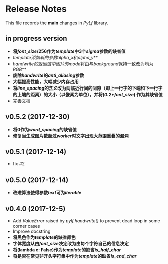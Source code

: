# Release Notes
This file records the **main** changes in *PyLf* library.

## in progress version
* **将*font_size*/256作为*template*中3个*sigma*参数的缺省值**
* ***template*添加新的参数*alpha_x*和*alpha_y***
* ***handwrite*的返回值中图片的*mode*将由与*background*保持一致改为均为*RGB***
* **废除*handwrite*的*anti_aliasing*参数**
* **大幅提高性能，大幅减少内存占用**
* **将*line_spacing*的含义改为两临近行间的间隙（即上一行字的下端和下一行字的上端的距离）的大小（以像素为单位），并将(*0.2\*font_size*)
作为其缺省值**
* 完善文档

## v0.5.2 (2017-12-30)
* **将0作为*word_spacing*的缺省值**
* **修复当生成图片数超过*worker*时文字出现大范围重叠的漏洞**

## v0.5.1 (2017-12-14)
* fix #2

## v0.5.0 (2017-12-14)
* **改进算法使得参数*text*可为*iterable***

## v0.4.0 (2017-12-5)
* Add *ValueError* raised by *pylf.handwrite()* to prevent dead loop in some corner cases
* Improve docstring
* **将黑色作为*template*的缺省颜色**
* **字体宽度从由*font_size*决定改为由每个字符自己的信息决定**
* **将(lambda c: False)作为*template*的缺省*is_half_char***
* **将是否在常见非开头字符集中作为*template*的缺省*is_end_char***
